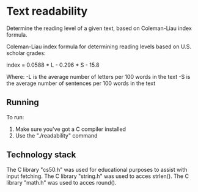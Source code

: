 # Text readability

Determine the reading level of a given text, based on Coleman-Liau index formula.

Coleman-Liau index formula for determining reading levels based on U.S. scholar grades: 

index = 0.0588 * L - 0.296 * S - 15.8

Where:
-L is the average number of letters per 100 words in the text
-S is the average number of sentences per 100 words in the text

## Running

To run:
1. Make sure you've got a C compiler installed
2. Use the "./readability" command

## Technology stack

The C library "cs50.h" was used for educational purposes to assist with input fetching.
The C library "string.h" was used to acces strlen().
The C library "math.h" was used to acces round().